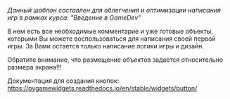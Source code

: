 *Данный шаблон составлен для облегчения и оптимизации написания игр в рамках курса: "Введение в GameDev"*

В нем есть все необходимые комментарие и уже готовые объекты, которыми Вы можете воспользоваться для написания своей первой игры. За Вами остается только написание логики игры и дизайн.

Обратите внимание, что размещение объектов задается относительно размера экрана!!!



Документация для создания кнопок: https://pygamewidgets.readthedocs.io/en/stable/widgets/button/
